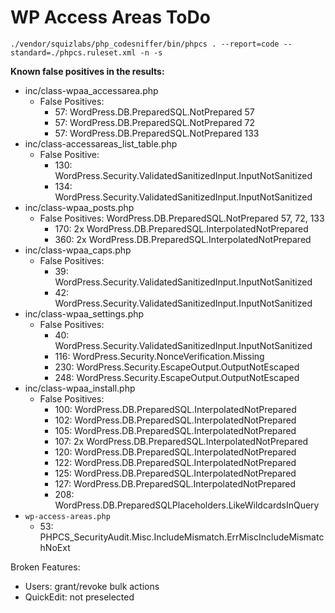 WP Access Areas ToDo
====================


```
./vendor/squizlabs/php_codesniffer/bin/phpcs . --report=code --standard=./phpcs.ruleset.xml -n -s
```

**Known false positives in the results:**

 - inc/class-wpaa_accessarea.php
   - False Positives: 
     - 57: WordPress.DB.PreparedSQL.NotPrepared 57
     - 57: WordPress.DB.PreparedSQL.NotPrepared 72
     - 57: WordPress.DB.PreparedSQL.NotPrepared 133
 - inc/class-accessareas_list_table.php
   - False Positive:
     - 130: WordPress.Security.ValidatedSanitizedInput.InputNotSanitized
     - 134: WordPress.Security.ValidatedSanitizedInput.InputNotSanitized
 - inc/class-wpaa_posts.php
   - False Positives: WordPress.DB.PreparedSQL.NotPrepared 57, 72, 133
     - 170: 2x WordPress.DB.PreparedSQL.InterpolatedNotPrepared
     - 360: 2x WordPress.DB.PreparedSQL.InterpolatedNotPrepared
 - inc/class-wpaa_caps.php
   - False Positives:
     - 39: WordPress.Security.ValidatedSanitizedInput.InputNotSanitized
     - 42: WordPress.Security.ValidatedSanitizedInput.InputNotSanitized
 - inc/class-wpaa_settings.php
   - False Positives:
     - 40: WordPress.Security.ValidatedSanitizedInput.InputNotSanitized
     - 116: WordPress.Security.NonceVerification.Missing
     - 230: WordPress.Security.EscapeOutput.OutputNotEscaped
     - 248: WordPress.Security.EscapeOutput.OutputNotEscaped
 - inc/class-wpaa_install.php
   - False Positives:
     - 100: WordPress.DB.PreparedSQL.InterpolatedNotPrepared
     - 102: WordPress.DB.PreparedSQL.InterpolatedNotPrepared
     - 105: WordPress.DB.PreparedSQL.InterpolatedNotPrepared
     - 107: 2x WordPress.DB.PreparedSQL.InterpolatedNotPrepared
     - 120: WordPress.DB.PreparedSQL.InterpolatedNotPrepared
     - 122: WordPress.DB.PreparedSQL.InterpolatedNotPrepared
     - 125: WordPress.DB.PreparedSQL.InterpolatedNotPrepared
     - 127: WordPress.DB.PreparedSQL.InterpolatedNotPrepared
     - 208: WordPress.DB.PreparedSQLPlaceholders.LikeWildcardsInQuery
 - `wp-access-areas.php`
   - 53: PHPCS_SecurityAudit.Misc.IncludeMismatch.ErrMiscIncludeMismatchNoExt

Broken Features:
 - Users: grant/revoke bulk actions
 - QuickEdit: not preselected

 